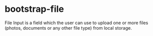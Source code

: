 # bootstrap-file
File Input is a field which the user can use to upload one or more files (photos, documents or any other file type) from local storage.
